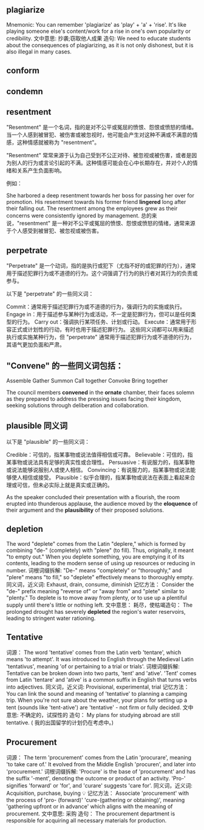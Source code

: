 ## plagiarize

Mnemonic: You can remember 'plagiarize' as 'play' + 'a' + 'rise'. It's like playing someone else's content/work for a rise in one's own popularity or credibility.
文中意思: 抄袭;窃取他人成果
造句: We need to educate students about the consequences of plagiarizing, as it is not only dishonest, but it is also illegal in many cases.

## conform

## condemn

## resentment

"Resentment" 是一个名词，指的是对不公平或冤屈的愤恨、怨恨或愤怒的情绪。当一个人感到被冒犯、被伤害或被忽视时，他可能会产生对这种不满或不满意的情感，这种情感就被称为 "resentment"。

"Resentment" 常常来源于认为自己受到不公正对待、被忽视或被伤害，或者是因为别人的行为或言论引起的不满。这种情感可能会在心中长期存在，并对个人的情绪和关系产生负面影响。

例如：

She harbored a deep resentment towards her boss for passing her over for promotion.
His resentment towards his former friend **lingered** long after their falling out.
The resentment among the employees grew as their concerns were consistently ignored by management.
总的来说，"resentment" 是一种对不公平或冤屈的愤恨、怨恨或愤怒的情绪，通常来源于个人感受到被冒犯、被忽视或被伤害。

## perpetrate

"Perpetrate" 是一个动词，指的是执行或犯下（尤指不好的或犯罪的行为），通常用于描述犯罪行为或不道德的行为。这个词强调了行为的执行者对其行为的负责或参与。

以下是 "perpetrate" 的一些同义词：

Commit：通常用于描述犯罪行为或不道德的行为，强调行为的实施或执行。
Engage in：用于描述参与某种行为或活动，不一定是犯罪行为，但可以是任何类型的行为。
Carry out：强调执行某项任务、计划或行动。
Execute：通常用于形容正式或计划性的行动，有时也用于描述犯罪行为。
这些同义词都可以用来描述执行或实施某种行为，但 "perpetrate" 通常用于描述犯罪行为或不道德的行为，其语气更加负面和严肃。

## "Convene" 的一些同义词包括：

Assemble
Gather
Summon
Call together
Convoke
Bring together

The council members **convened** in the **ornate** chamber, their faces solemn as they prepared to address the pressing issues facing their kingdom, seeking solutions through deliberation and collaboration.

## plausible 同义词

以下是 "plausible" 的一些同义词：

Credible：可信的，指某事物或说法值得相信或可靠。
Believable：可信的，指某事物或说法具有足够的真实性或合理性。
Persuasive：有说服力的，指某事物或说法能够说服别人或使人相信。
Convincing：有说服力的，指某事物或说法能够使人相信或接受。
Plausible：似乎合理的，指某事物或说法在表面上看起来合理或可信，但未必实际上就是真实或正确的。

As the speaker concluded their presentation with a flourish, the room erupted into thunderous applause, the audience moved by the **eloquence** of their argument and the **plausibility** of their proposed solutions.

## depletion

The word "deplete" comes from the Latin "deplere," which is formed by combining "de-" (completely) with "plere" (to fill). Thus, originally, it meant "to empty out." When you deplete something, you are emptying it of its contents, leading to the modern sense of using up resources or reducing in number.
词根词缀拆解: "De-" means "completely" or "thoroughly," and "plere" means "to fill," so "deplete" effectively means to thoroughly empty.
同义词，近义词: Exhaust, drain, consume, diminish
记忆方法： Consider the "de-" prefix meaning "reverse of" or "away from" and "plete" similar to "plenty." To deplete is to move away from plenty, or to use up a plentiful supply until there's little or nothing left.
文中意思： 耗尽，使枯竭造句： The prolonged drought has severely **depleted** the region's water reservoirs, leading to stringent water rationing.

## Tentative

词源： The word 'tentative' comes from the Latin verb 'tentare', which means 'to attempt'. It was introduced to English through the Medieval Latin 'tentativus', meaning 'of or pertaining to a trial or trials'.
词根词缀拆解: Tentative can be broken down into two parts, 'tent' and 'ative'. 'Tent' comes from Latin 'tentare' and 'ative' is a common suffix in English that turns verbs into adjectives.
同义词，近义词: Provisional, experimental, trial
记忆方法： You can link the sound and meaning of 'tentative' to planning a camping trip. When you're not sure about the weather, your plans for setting up a tent (sounds like 'tent-ative') are 'tentative' - not firm or fully decided.
文中意思: 不确定的，试探性的
造句： My plans for studying abroad are still tentative.
( 我的出国留学的计划仍在考虑中。)

## Procurement

词源： The term 'procurement' comes from the Latin 'procurare', meaning 'to take care of.' It evolved from the Middle English 'procuren', and later into 'procurement.'
词根词缀拆解: 'Procure' is the base of 'procurement' and has the suffix '-ment', denoting the outcome or product of an activity. 'Pro-' signifies 'forward' or 'for', and 'curare' suggests 'care for'.
同义词，近义词: Acquisition, purchase, buying
💡 记忆方法： Associate 'procurement' with the process of 'pro- (forward)' 'cure-(gathering or obtaining)', meaning 'gathering upfront or in advance' which aligns with the meaning of procurement.
文中意思: 采购
造句： The procurement department is responsible for acquiring all necessary materials for production.
